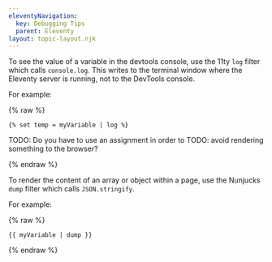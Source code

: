 ```yaml
---
eleventyNavigation:
  key: Debugging Tips
  parent: Eleventy
layout: topic-layout.njk
---
```


To see the value of a variable in the devtools console,
use the 11ty `log` filter which calls `console.log`.
This writes to the terminal window where the Eleventy server is running,
not to the DevTools console.

For example:

{% raw %}

```liquid
{% set temp = myVariable | log %}
```

TODO: Do you have to use an assignment in order to
TODO: avoid rendering something to the browser?

{% endraw %}

To render the content of an array or object within a page,
use the Nunjucks `dump` filter which calls `JSON.stringify`.

For example:

{% raw %}

```liquid
{{ myVariable | dump }}
```

{% endraw %}
